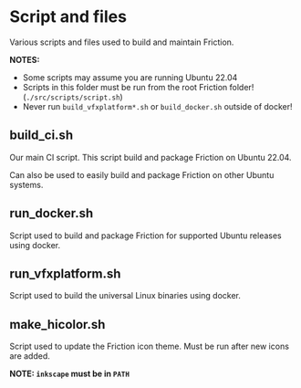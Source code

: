 # Script and files

Various scripts and files used to build and maintain Friction.

**NOTES:**

* Some scripts may assume you are running Ubuntu 22.04
* Scripts in this folder must be run from the root Friction folder! (`./src/scripts/script.sh`)
* Never run `build_vfxplatform*.sh` or `build_docker.sh` outside of docker!

## build_ci.sh

Our main CI script. This script build and package Friction on Ubuntu 22.04.

Can also be used to easily build and package Friction on other Ubuntu systems.

## run_docker.sh

Script used to build and package Friction for supported Ubuntu releases using docker.

## run_vfxplatform.sh

Script used to build the universal Linux binaries using docker.

## make_hicolor.sh

Script used to update the Friction icon theme. Must be run after new icons are added.

**NOTE: `inkscape` must be in `PATH`**
